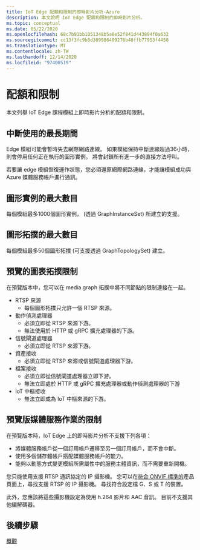 ```yaml
---
title: IoT Edge 配額和限制的即時影片分析-Azure
description: 本文說明 IoT Edge 配額和限制的即時影片分析。
ms.topic: conceptual
ms.date: 05/22/2020
ms.openlocfilehash: 68c7b91bb1051348b5a8e52f841d443894f0a632
ms.sourcegitcommit: cc13f3fc9b8d309986409276b48ffb77953f4458
ms.translationtype: MT
ms.contentlocale: zh-TW
ms.lasthandoff: 12/14/2020
ms.locfileid: "97400519"
---
```

# <a name="quotas-and-limitations"></a>配額和限制

本文列舉 IoT Edge 課程模組上即時影片分析的配額和限制。

## <a name="maximum-period-of-disconnected-use"></a>中斷使用的最長期間

Edge 模組可能會暫時失去網際網路連線。 如果模組保持中斷連線超過36小時，則會停用任何正在執行的圖形實例。 將會封鎖所有進一步的直接方法呼叫。

若要讓 edge 模組恢復運作狀態，您必須還原網際網路連線，才能讓模組成功與 Azure 媒體服務帳戶進行通訊。

## <a name="maximum-number-of-graph-instances"></a>圖形實例的最大數目

每個模組最多1000個圖形實例， (透過 GraphInstanceSet) 所建立的支援。

## <a name="maximum-number-of-graph-topologies"></a>圖形拓撲的最大數目

每個模組最多50個圖形拓撲 (可支援透過 GraphTopologySet) 建立。

## <a name="limitations-on-graph-topologies-at-preview"></a>預覽的圖表拓撲限制

在預覽版本中，您可以在 media graph 拓撲中將不同節點的限制連接在一起。

* RTSP 來源
   * 每個圖形拓撲只允許一個 RTSP 來源。
* 動作偵測處理器
   * 必須立即從 RTSP 來源下游。
   * 無法使用於 HTTP 或 gRPC 擴充處理器的下游。
* 信號閘道處理器
   * 必須立即從 RTSP 來源下游。
* 資產接收 
   * 必須立即從 RTSP 來源或信號閘道處理器下游。
* 檔案接收
   * 必須立即從信號閘道處理器立即下游。
   * 無法立即處於 HTTP 或 gRPC 擴充處理器或動作偵測處理器的下游
* IoT 中樞接收
   * 無法立即成為 IoT 中樞來源的下游。

## <a name="limitations-on-media-service-operations-at-preview"></a>預覽版媒體服務作業的限制

在預覽版本時，IoT Edge 上的即時影片分析不支援下列各項：

* 將媒體服務帳戶從一個訂用帳戶遷移至另一個訂用帳戶，而不會中斷。
* 使用多個儲存體帳戶搭配媒體服務帳戶的能力。
* 能夠以動態方式變更模組所需屬性中的服務主體資訊，而不需要重新開機。

您只能使用支援 RTSP 通訊協定的 IP 攝影機。 您可以在[符合 ONVIF 標準的](https://www.onvif.org/conformant-products)產品頁面上，尋找支援 RTSP 的 IP 攝影機。 尋找符合設定檔 G、S 或 T 的裝置。

此外，您應該將這些攝影機設定為使用 h.264 影片和 AAC 音訊。 目前不支援其他編解碼器。 

## <a name="next-steps"></a>後續步驟

[概觀](overview.md)
